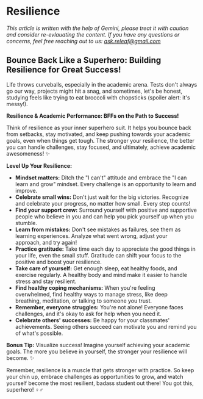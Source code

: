 <!-- ["Mental Health", "Wellbeing", "Confidence", "Stress-Management"] -->

# Resilience

*This article is written with the help of Gemini, please treat it with caution and consider re-evlauating the content. If you have any questions or concerns, feel free reaching out to us: ask.releaf@gmail.com*

## Bounce Back Like a Superhero: Building Resilience for Great Success!

Life throws curveballs, especially in the academic arena. Tests don't always go our way, projects might hit a snag, and sometimes, let's be honest, studying feels like trying to eat broccoli with chopsticks (spoiler alert: it's messy!). 

**Resilience & Academic Performance: BFFs on the Path to Success!**

Think of resilience as your inner superhero suit. It helps you bounce back from setbacks, stay motivated, and keep pushing towards your academic goals, even when things get tough. The stronger your resilience, the better you can handle challenges, stay focused, and ultimately, achieve academic awesomeness! ✨

**Level Up Your Resilience:**

- **Mindset matters:** Ditch the "I can't" attitude and embrace the "I can learn and grow" mindset. Every challenge is an opportunity to learn and improve.
- **Celebrate small wins:** Don't just wait for the big victories. Recognize and celebrate your progress, no matter how small. Every step counts!
- **Find your support crew:** Surround yourself with positive and supportive people who believe in you and can help you pick yourself up when you stumble.
- **Learn from mistakes:** Don't see mistakes as failures, see them as learning experiences. Analyze what went wrong, adjust your approach, and try again!
- **Practice gratitude:** Take time each day to appreciate the good things in your life, even the small stuff. Gratitude can shift your focus to the positive and boost your resilience.
- **Take care of yourself:** Get enough sleep, eat healthy foods, and exercise regularly. A healthy body and mind make it easier to handle stress and stay resilient.
- **Find healthy coping mechanisms:** When you're feeling overwhelmed, find healthy ways to manage stress, like deep breathing, meditation, or talking to someone you trust.
- **Remember, everyone struggles:** You're not alone! Everyone faces challenges, and it's okay to ask for help when you need it.
- **Celebrate others' successes:** Be happy for your classmates' achievements. Seeing others succeed can motivate you and remind you of what's possible.

**Bonus Tip:** Visualize success! Imagine yourself achieving your academic goals. The more you believe in yourself, the stronger your resilience will become. ✨

Remember, resilience is a muscle that gets stronger with practice. So keep your chin up, embrace challenges as opportunities to grow, and watch yourself become the most resilient, badass student out there! You got this, superhero! ‍♀️‍♂️